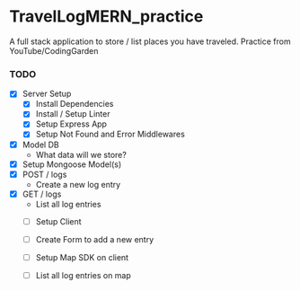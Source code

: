 # TravelLogMERN_practice

A full stack application to store / list places you have traveled. Practice from YouTube/CodingGarden

### TODO

* [x] Server Setup
  * [x] Install Dependencies 
  * [x] Install / Setup Linter
  * [x] Setup Express App 
  * [x] Setup Not Found and Error Middlewares
* [x] Model DB
  * What data will we store?
* [x] Setup Mongoose Model(s)
* [x] POST / logs
  * Create a new log entry
* [x] GET / logs
  * List all log entries
  * [ ] Setup Client
  * [ ] Create Form to add a new entry
  * [ ] Setup Map SDK on client
  * [ ] List all log entries on map
  
